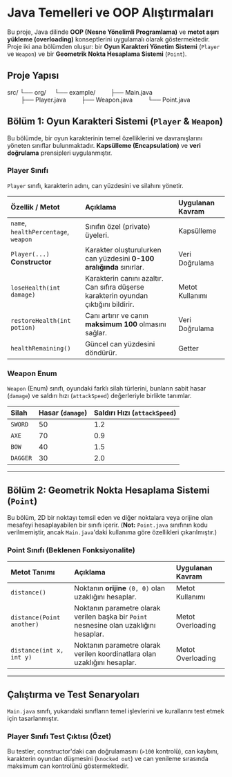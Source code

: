 # Java Temelleri ve OOP Alıştırmaları

Bu proje, Java dilinde **OOP (Nesne Yönelimli Programlama)** ve **metot aşırı yükleme (overloading)** konseptlerini uygulamalı olarak göstermektedir. Proje iki ana bölümden oluşur: bir **Oyun Karakteri Yönetim Sistemi** (`Player` ve `Weapon`) ve bir **Geometrik Nokta Hesaplama Sistemi** (`Point`).



##  Proje Yapısı

src/
└── org/
    └── example/
        ├── Main.java   
        ├── Player.java 
        ├── Weapon.java 
        └── Point.java  

        

##  Bölüm 1: Oyun Karakteri Sistemi (`Player` & `Weapon`)

Bu bölümde, bir oyun karakterinin temel özelliklerini ve davranışlarını yöneten sınıflar bulunmaktadır. **Kapsülleme (Encapsulation)** ve **veri doğrulama** prensipleri uygulanmıştır.

### Player Sınıfı

`Player` sınıfı, karakterin adını, can yüzdesini ve silahını yönetir.

| Özellik / Metot | Açıklama | Uygulanan Kavram |
| :--- | :--- | :--- |
| `name`, `healthPercentage`, `weapon` | Sınıfın özel (private) üyeleri. | Kapsülleme |
| `Player(...)` **Constructor** | Karakter oluşturulurken can yüzdesini **0-100 aralığında** sınırlar. | Veri Doğrulama |
| `loseHealth(int damage)` | Karakterin canını azaltır. Can sıfıra düşerse karakterin oyundan çıktığını bildirir. | Metot Kullanımı |
| `restoreHealth(int potion)` | Canı artırır ve canın **maksimum 100** olmasını sağlar. | Veri Doğrulama |
| `healthRemaining()` | Güncel can yüzdesini döndürür. | Getter |

### Weapon Enum

`Weapon` (Enum) sınıfı, oyundaki farklı silah türlerini, bunların sabit hasar (`damage`) ve saldırı hızı (`attackSpeed`) değerleriyle birlikte tanımlar.

| Silah | Hasar (`damage`) | Saldırı Hızı (`attackSpeed`) |
| :--- | :--- | :--- |
| `SWORD` | 50 | 1.2 |
| `AXE` | 70 | 0.9 |
| `BOW` | 40 | 1.5 |
| `DAGGER` | 30 | 2.0 |

---

##  Bölüm 2: Geometrik Nokta Hesaplama Sistemi (`Point`)

Bu bölüm, 2D bir noktayı temsil eden ve diğer noktalara veya orijine olan mesafeyi hesaplayabilen bir sınıfı içerir. (**Not:** `Point.java` sınıfının kodu verilmemiştir, ancak `Main.java`'daki kullanıma göre özellikleri çıkarılmıştır.)

### Point Sınıfı (Beklenen Fonksiyonalite)

| Metot Tanımı | Açıklama | Uygulanan Kavram |
| :--- | :--- | :--- |
| `distance()` | Noktanın **orijine** `(0, 0)` olan uzaklığını hesaplar. | Metot Kullanımı |
| `distance(Point another)` | Noktanın parametre olarak verilen başka bir `Point` nesnesine olan uzaklığını hesaplar. | Metot Overloading |
| `distance(int x, int y)` | Noktanın parametre olarak verilen koordinatlara olan uzaklığını hesaplar. | Metot Overloading |

---

##  Çalıştırma ve Test Senaryoları

`Main.java` sınıfı, yukarıdaki sınıfların temel işlevlerini ve kurallarını test etmek için tasarlanmıştır.

### Player Sınıfı Test Çıktısı (Özet)

Bu testler, constructor'daki can doğrulamasını (`>100` kontrolü), can kaybını, karakterin oyundan düşmesini (`knocked out`) ve can yenileme sırasında maksimum can kontrolünü göstermektedir.
